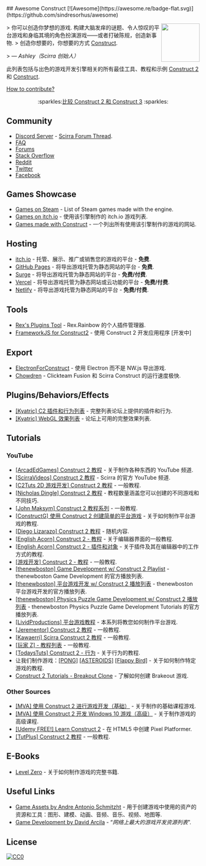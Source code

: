 <div class="github-widget" data-repo="ConstructCommunity/awesome-construct"></div>
## Awesome Construct [![Awesome](https://awesome.re/badge-flat.svg)](https://github.com/sindresorhus/awesome)

[<img src="https://construct-static.com/images/v861/r/global/construct-3-logo_v130.png" align="right" width="100">](https://www.construct.net/)

 &gt; 你可以创造你梦想的游戏. 构建大脑发痒的谜题、令人惊叹的平台游戏和身临其境的角色扮演游戏——或者打破陈规，创造新事物.
&gt; 创造你想要的，你想要的方式 [Construct](https://www.construct.net).
>
&gt; — <cite>Ashley（Scirra 创始人）</cite>

此列表包括与出色的游戏开发引擎相关的所有最佳工具、教程和示例 [Construct 2](https://www.scirra.com/construct2) 和 [Construct](https://www.construct.net).

[How to contribute?](https://github.com/armaldio/awesome-construct/blob/master/contributing.md)

<p align="center">  
   :sparkles:<a href="https://github.com/WebCreationClub/awesome-construct/blob/master/c2vsc3.md">比较 Construct 2 和 Construct 3</a> :sparkles:
</p>




## Community
- [Discord Server](https://discord.gg/8RJBHbX) - [Scirra Forum Thread](https://www.construct.net/forum/construct-2/general-discussion-17/there-is-a-construct-2-discord-117214).
- [FAQ](https://www.construct.net/forum/construct-2/how-do-i-18/how-do-i-frequently-asked-ques-41236)
- [Forums](https://www.construct.net/forum)
- [Stack Overflow](https://stackoverflow.com/questions/tagged/construct-3+or+construct-2)
- [Reddit](https://www.reddit.com/r/construct/)
- [Twitter](https://twitter.com/constructteam)
- [Facebook](https://www.facebook.com/ConstructTeam/)

## Games Showcase
- [Games on Steam](http://steamcommunity.com/sharedfiles/filedetails/?id=103535227) - List of Steam games made with the engine.
- [Games on itch.io](https://itch.io/games/tag-construct-2/tag-construct-3) - 使用该引擎制作的 itch.io 游戏列表.
- [Games made with Construct](https://www.madewithconstruct.com/) - 一个列出所有使用该引擎制作的游戏的网站.

## Hosting
- [itch.io](http://www.itch.io) - 托管、展示、推广或销售您的游戏的平台 - **免费**.
- [GitHub Pages](http://pages.github.com) - 将导出游戏托管为静态网站的平台 - **免费**.
- [Surge](https://surge.sh/) - 将导出游戏托管为静态网站的平台 - **免费/付费**.
- [Vercel](https://vercel.com/) - 将导出游戏托管为静态网站或云功能的平台 - **免费/付费**.
- [Netlify](https://www.netlify.com/) - 将导出游戏托管为静态网站的平台 - **免费/付费**.

## Tools
- [Rex's Plugins Tool](https://rexrainbow.github.io/C2RexDoc/c2rexplugins.weebly.com/index.html) - Rex.Rainbow 的个人插件管理器.
- [FrameworkJS for Construct2](https://c2.frameworkjs.eth.limo/) - 使用 Construct 2 开发应用程序 [开发中]

## Export 
- [ElectronForConstruct](https://electronforconstruct.armaldio.xyz) - 使用 Electron 而不是 NW.js 导出游戏.
- [Chowdren](https://mp2.dk/chowdren/) - Clickteam Fusion 和 Scirra Construct 的运行速度极快.

## Plugins/Behaviors/Effects
- [[Kyatric] C2 插件和行为列表](https://www.construct.net/forum/extending-construct-2/addons-29/c2-plugins-and-behaviors-list-42712) - 完整列表论坛上提供的插件和行为.
- [[Kyatric] WebGL 效果列表](https://www.construct.net/forum/extending-construct-2/effects-31/webgl-effects-list-51897) - 论坛上可用的完整效果列表.

## Tutorials
### YouTube

- [[ArcadEdGames] Construct 2 教程](https://www.youtube.com/playlist?list=PLmyh0_jcCzcoPTgHkm4CJSw_sdK5lPSb_) - 关于制作各种东西的 YouTube 频道.
- [[ScirraVideos] Construct 2 教程](https://www.youtube.com/user/ScirraVideos/playlists) - Scirra 的官方 YouTube 频道.
- [[C2Tuts 2D 游戏开发] Construct 2 教程](https://www.youtube.com/playlist?list=PLGdBDrsyOPm9XGiq1w_8DvbEQbHmkn7fx) - 一般教程.
- [[Nicholas Dingle] Construct 2 教程](https://www.youtube.com/playlist?list=PLsJBMeqEdtggBJBiuX8bnF10ewHjdE20e) - 教程数量涵盖您可以创建的不同游戏和不同技巧.
- [[John Maksym] Construct 2 教程系列](https://www.youtube.com/playlist?list=PLq6aUvz66jtfnuyOKnPXO5dZly6CB8naA) - 一般教程.
- [[ConstructG] 使用 Construct 2 创建简单的平台游戏](https://www.youtube.com/playlist?list=PLxwakQrJudt_NQlMp6oVuBdB-WIDKgoQ3) - 关于如何制作平台游戏的教程.
- [[Diego Lizarazo] Construct 2 教程](https://www.youtube.com/user/kanedarkon/videos?view=0&amp;flow=grid&amp;sort=da) - 随机内容.
- [[English Acorn] Construct 2 - 教程](https://www.youtube.com/playlist?list=PLusL6SZZRaWr4zqm6GrQHmOuShwtypRJ5) - 关于编辑器界面的一般教程.
- [[English Acorn] Construct 2 - 插件和对象](https://www.youtube.com/playlist?list=PLusL6SZZRaWqP6UmVPs9Ml8BRo2t-wvnT) - 关于插件及其在编辑器中的工作方式的教程.
- [[游戏开发] Construct 2 - 教程](https://www.youtube.com/channel/UCCR955dujboBxEN2VJlZwJw/playlists) - 一般教程.
- [[thenewboston] Game Development w/ Construct 2 Playlist](https://www.youtube.com/playlist?list=PL6gx4Cwl9DGAfHxsK6bji7trLS-N0nKF-) - thenewboston Game Development 的官方播放列表.
- [[thenewboston] 平台游戏开发 w/ Construct 2 播放列表](https://www.youtube.com/playlist?list=PL6gx4Cwl9DGAp287UuTE0-K7Ty-b8rGAX) - thenewboston 平台游戏开发的官方播放列表.
- [[thenewboston] Physics Puzzle Game Development w/ Construct 2 播放列表](https://www.youtube.com/playlist?list=PL6gx4Cwl9DGDexNbWi0uPBP6buduUZO3Q) - thenewboston Physics Puzzle Game Development Tutorials 的官方播放列表.
- [[LividProductions] 平台游戏教程](https://www.youtube.com/playlist?list=PLz66pfeeD4TcPN9kO7JlqiITpgi_WWgn7) - 本系列将教您如何制作平台游戏.
- [[Jerementor] Construct 2 教程](https://www.youtube.com/channel/UCQkYeiHm9URZsa7nugUg1lw/playlists) - 一般教程.
- [[Kawaerri] Scirra Construct 2 教程](https://www.youtube.com/playlist?list=PLdn9X5UVD8H1dEcWVjYU9E5fbpPGjZnQv) - 一般教程.
- [[玩家 Z] - 教程列表](https://www.youtube.com/channel/UCXIcG5r9W_Iw6dui35g9oLQ/playlists) - 一般教程.
- [[TodaysTuts] Construct 2 - 行为](https://www.youtube.com/playlist?list=PLO3K3VFvlU6B1InGyrx7Iz7w_MDizWlXK) - 关于行为的教程.
- 让我们制作游戏：[[PONG]](https://www.youtube.com/watch?v=cvItNHEMB80) [[ASTEROIDS]](https://www.youtube.com/watch?v=nYULTk2BpKY) [ [Flappy Bird]](https://www.youtube.com/watch?v=eBccn1qMB_U) - 关于如何制作特定游戏的教程.
- [Construct 2 Tutorials - Breakout Clone](https://www.youtube.com/playlist?list=PL59F92017DA9887DB) - 了解如何创建 Brakeout 游戏.

### Other Sources

- [[MVA] 使用 Construct 2 进行游戏开发（基础）](https://mva.microsoft.com/en-US/training-courses/game-development-with-construct-2-8355) - 关于制作的基础课程游戏.
- [[MVA] 使用 Construct 2 开发 Windows 10 游戏（高级）](https://mva.microsoft.com/en-US/training-courses/developing-windows-10-games-with-construct-2-16335 ) - 关于制作游戏的高级课程.
- [[Udemy FREE!] Learn Construct 2](https://www.udemy.com/learn-construct-2-creating-a-pixel-platformer-in-html5/) - 在 HTML5 中创建 Pixel Platformer.
- [[TutPlus] Construct 2 教程](https://gamedevelopment.tutsplus.com/categories/construct-2) - 一般教程.

## E-Books
- [Level Zero](https://www.construct.net/blogs/construct-official-blog-1/level-zero-free-construct-2-book-853) - 关于如何制作游戏的完整书籍.

## Useful Links
- [Game Assets by Andre Antonio Schmitzht](https://game-assets.zeef.com/andre.antonio.schmitz) - 用于创建游戏中使用的资产的资源和工具：图形、建模、动画、音频、音乐、视频、地图等.
- [Game Development by David Arcila](https://game-development.zeef.com/david.arcila) - “*网络上最大的游戏开发资源列表*”.

## License
[![CC0](http://mirrors.creativecommons.org/presskit/buttons/88x31/svg/cc-zero.svg)](https://creativecommons.org/publicdomain/zero/1.0/)
